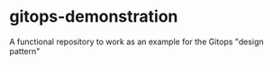 # gitops-demonstration
A functional repository to work as an example for the Gitops "design pattern"
